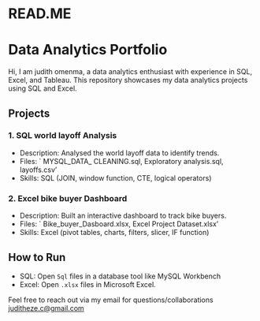 # READ.ME
# Data Analytics Portfolio
Hi, I am judith omenma,  a data analytics enthusiast with experience in SQL, Excel, and Tableau. This repository showcases my data analytics projects using SQL and Excel.

## Projects
### 1. SQL world layoff Analysis
- Description: Analysed the world layoff data to identify trends.
- Files: ` MYSQL_DATA_ CLEANING.sql, Exploratory analysis.sql, layoffs.csv’
- Skills: SQL (JOIN, window function, CTE, logical operators)

### 2. Excel bike buyer Dashboard
- Description: Built an interactive dashboard to track bike buyers.
- Files: ` Bike_buyer_Dasboard.xlsx, Excel Project Dataset.xlsx’
- Skills: Excel (pivot tables, charts, filters, slicer, IF function)

## How to Run
- SQL: Open `Sql` files in a database tool like MySQL Workbench 
- Excel: Open `.xlsx` files in Microsoft Excel.

Feel free to reach out via my email for questions/collaborations
juditheze.c@gmail.com

